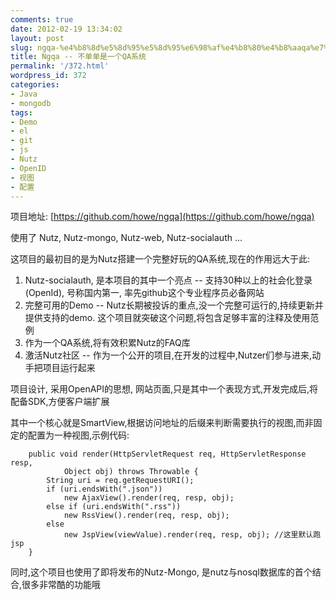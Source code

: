 ```yaml
---
comments: true
date: 2012-02-19 13:34:02
layout: post
slug: ngqa-%e4%b8%8d%e5%8d%95%e5%8d%95%e6%98%af%e4%b8%80%e4%b8%aaqa%e7%b3%bb%e7%bb%9f
title: Ngqa -- 不单单是一个QA系统
permalink: '/372.html'
wordpress_id: 372
categories:
- Java
- mongodb
tags:
- Demo
- el
- git
- js
- Nutz
- OpenID
- 视图
- 配置
---
```


项目地址: [https://github.com/howe/ngqa](https://github.com/howe/ngqa)

使用了 Nutz, Nutz-mongo, Nutz-web, Nutz-socialauth ...

这项目的最初目的是为Nutz搭建一个完整好玩的QA系统,现在的作用远大于此:

1. Nutz-socialauth, 是本项目的其中一个亮点 -- 支持30种以上的社会化登录(OpenId), 号称国内第一, 率先github这个专业程序员必备网站
2. 完整可用的Demo -- Nutz长期被投诉的重点,没一个完整可运行的,持续更新并提供支持的demo. 这个项目就突破这个问题,将包含足够丰富的注释及使用范例
3. 作为一个QA系统,将有效积累Nutz的FAQ库
4. 激活Nutz社区 -- 作为一个公开的项目,在开发的过程中,Nutzer们参与进来,动手把项目运行起来

项目设计, 采用OpenAPI的思想, 网站页面,只是其中一个表现方式,开发完成后,将配备SDK,方便客户端扩展

其中一个核心就是SmartView,根据访问地址的后缀来判断需要执行的视图,而非固定的配置为一种视图,示例代码:

    	public void render(HttpServletRequest req, HttpServletResponse resp,
    			Object obj) throws Throwable {
    		String uri = req.getRequestURI();
    		if (uri.endsWith(".json"))
    			new AjaxView().render(req, resp, obj);
    		else if (uri.endsWith(".rss"))
    			new RssView().render(req, resp, obj);
    		else
    			new JspView(viewValue).render(req, resp, obj); //这里默认跑jsp
    	}
    
同时,这个项目也使用了即将发布的Nutz-Mongo, 是nutz与nosql数据库的首个结合,很多非常酷的功能哦
